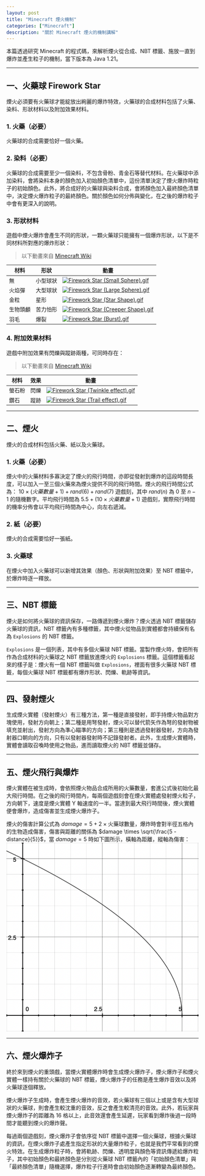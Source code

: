 ```yaml
---
layout: post
title: "Minecraft 煙火機制"
categories: ["Minecraft"]
description: "關於 Minecraft 煙火的機制講解"
---
```


本篇透過研究 Minecraft 的程式碼，來解析煙火從合成、NBT 標籤、施放一直到爆炸並產生粒子的機制，當下版本為 Java 1.21。

---

## 一、火藥球 Firework Star

煙火必須要有火藥球才能綻放出絢麗的爆炸特效，火藥球的合成材料包括了火藥、染料、形狀材料以及附加效果材料。

### 1. 火藥（必要）

火藥球的合成需要恰好一個火藥。

### 2. 染料（必要）

火藥球的合成需要至少一個染料，不包含骨粉、青金石等替代材料。在火藥球中添加染料，會將染料本身的顏色加入初始顏色清單中，這份清單決定了煙火爆炸時粒子的初始顏色。此外，將合成好的火藥球與染料合成，會將顏色加入最終顏色清單中，決定煙火爆炸粒子的最終顏色。關於顏色如何分佈與變化，在之後的爆炸粒子中會有更深入的說明。

### 3. 形狀材料

遊戲中煙火爆炸會產生不同的形狀，一顆火藥球只能擁有一個爆炸形狀，以下是不同材料所對應的爆炸形狀：

> 以下動畫來自 [Minecraft Wiki](https://zh.minecraft.wiki)

| 材料 | 形狀 | 動畫 |
| ---- | ---- | ---- |
| 無 | 小型球狀 | [![Firework Star (Small Sphere).gif](https://zh.minecraft.wiki/images/thumb/Firework_Star_%28Small_Sphere%29.gif/200px-Firework_Star_%28Small_Sphere%29.gif?f2de6)](https://zh.minecraft.wiki/w/File:Firework_Star_(Small_Sphere).gif) |
| 火焰彈 | 大型球狀 | [![Firework Star (Large Sphere).gif](https://zh.minecraft.wiki/images/thumb/Firework_Star_%28Large_Sphere%29.gif/200px-Firework_Star_%28Large_Sphere%29.gif?72744)](https://zh.minecraft.wiki/w/File:Firework_Star_(Large_Sphere).gif) |
| 金粒 | 星形 | [![Firework Star (Star Shape).gif](https://zh.minecraft.wiki/images/thumb/Firework_Star_%28Star_Shape%29.gif/200px-Firework_Star_%28Star_Shape%29.gif?1777f)](https://zh.minecraft.wiki/w/File:Firework_Star_(Star_Shape).gif) |
| 生物頭顱 | 苦力怕形 | [![Firework Star (Creeper Shape).gif](https://zh.minecraft.wiki/images/thumb/Firework_Star_%28Creeper_Shape%29.gif/200px-Firework_Star_%28Creeper_Shape%29.gif?e7af6)](https://zh.minecraft.wiki/w/File:Firework_Star_(Creeper_Shape).gif) |
| 羽毛 | 爆裂 | [![Firework Star (Burst).gif](https://zh.minecraft.wiki/images/thumb/Firework_Star_%28Burst%29.gif/200px-Firework_Star_%28Burst%29.gif?d9b30)](https://zh.minecraft.wiki/w/File:Firework_Star_(Burst).gif) |

### 4. 附加效果材料

遊戲中附加效果有閃爍與蹤跡兩種，可同時存在：

> 以下動畫來自 [Minecraft Wiki](https://zh.minecraft.wiki)

| 材料 | 效果 | 動畫 |
| ---- | ---- | ---- |
| 螢石粉 | 閃爍 | [![Firework Star (Twinkle effect).gif](https://zh.minecraft.wiki/images/thumb/Firework_Star_%28Twinkle_effect%29.gif/200px-Firework_Star_%28Twinkle_effect%29.gif?89cf5)](https://zh.minecraft.wiki/w/File:Firework_Star_(Twinkle_effect).gif) |
| 鑽石 | 蹤跡 | [![Firework Star (Trail effect).gif](https://zh.minecraft.wiki/images/thumb/Firework_Star_%28Trail_effect%29.gif/200px-Firework_Star_%28Trail_effect%29.gif?edaa8)](https://zh.minecraft.wiki/w/File:Firework_Star_(Trail_effect).gif) |

---

## 二、煙火

煙火的合成材料包括火藥、紙以及火藥球。

### 1. 火藥（必要）

煙火中的火藥材料多寡決定了煙火的飛行時間，亦即從發射到爆炸的這段時間長度，可以加入一至三個火藥來為煙火提供不同的飛行時間。煙火的飛行時間公式為： $10 \times (火藥數量 + 1) + rand(6) + rand(7)$ 遊戲刻，其中 $rand(n)$ 為 $0$ 至 $n - 1$ 的隨機數字。平均飛行時間為 $5.5 + (10 \times 火藥數量 + 1)$ 遊戲刻，實際飛行時間的機率分佈會以平均飛行時間為中心，向左右遞減。

### 2. 紙（必要）

煙火的合成需要恰好一張紙。

### 3. 火藥球

在煙火中加入火藥球可以新增其效果（顏色、形狀與附加效果）至 NBT 標籤中，於爆炸時逐一釋放。

---

## 三、NBT 標籤

煙火是如何將火藥球的資訊保存，一路傳遞到煙火爆炸？煙火透過 NBT 標籤儲存火藥球的資訊，NBT 標籤內有多種標籤，其中煙火從物品到實體都會持續保有名為 `Explosions` 的 NBT 標籤。

`Explosions` 是一個列表，其中有多個火藥球 NBT 標籤。當製作煙火時，會把所有作為合成材料的火藥球之 NBT 標籤放進煙火的 `Explosions` 標籤。這個標籤看起來的樣子是：煙火有一個 NBT 標籤叫做 `Explosions`，裡面有很多火藥球 NBT 標籤，每個火藥球 NBT 標籤都有爆炸形狀、閃爍、軌跡等資訊。

---

## 四、發射煙火

生成煙火實體（發射煙火）有三種方法，第一種是直接發射，即手持煙火物品對方塊使用，發射方向朝上；第二種是用弩發射，煙火可以替代箭矢作為弩的發射物被填充並射出，發射方向為準心瞄準的方向；第三種則是透過發射器發射，方向為發射器口朝向的方向，只有以發射器發射時不記錄發射者。此外，生成煙火實體時，實體會讀取召喚時使用之物品，進而讀取煙火的 NBT 標籤並儲存。

---

## 五、煙火飛行與爆炸

煙火實體在被生成時，會依照煙火物品合成所用的火藥數量，套進公式後初始化最大飛行時間。在之後的飛行時間內，每兩個遊戲刻會在煙火實體處發射煙火粒子，方向朝下，速度是煙火實體 Y 軸速度的一半。當達到最大飛行時間後，煙火實體便會爆炸，造成傷害並生成煙火爆炸子。

煙火的傷害計算公式為 $damage = 5 + 2 \times \text{火藥球數量}$，爆炸時會對半徑五格內的生物造成傷害，傷害與距離的關係為 $damage \times \sqrt{\frac{5 - distance}{5}}$，當 $damage = 5$ 時如下圖所示，橫軸為距離，縱軸為傷害：
![煙火距離與傷害關係圖](assets/img/20240226/firework-distance-damage.png "煙火距離與傷害關係圖")

---

## 六、煙火爆炸子

終於來到煙火的重頭戲，當煙火實體爆炸時會生成煙火爆炸子，煙火爆炸子和煙火實體一樣持有關於火藥球的 NBT 標籤，煙火爆炸子的任務是產生爆炸音效以及將火藥球逐個釋放。

煙火爆炸子生成時，會產生煙火爆炸的音效，若火藥球有三個以上或是含有大型球狀的火藥球，則會產生較沈重的音效，反之會產生較清亮的音效。此外，若玩家與煙火爆炸子的距離為 16 格以上，此音效還會產生延遲，玩家看到爆炸後過一段時間才能聽到煙火的爆炸聲。

每過兩個遊戲刻，煙火爆炸子會依序從 NBT 標籤中選擇一個火藥球，根據火藥球的資訊，在煙火爆炸子處產生指定形狀的大量爆炸粒子，也就是我們平常看到的煙火特效。在生成爆炸粒子時，會將軌跡、閃爍、透明度與顏色等資訊傳遞給爆炸粒子，其中初始顏色和最終顏色是分別從火藥球 NBT 標籤內的「初始顏色清單」與「最終顏色清單」隨機選擇，爆炸粒子行進時會由初始顏色逐漸轉變為最終顏色。
